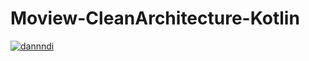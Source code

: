 # Moview-CleanArchitecture-Kotlin

[![dannndi](https://circleci.com/gh/dannndi/Moview-CleanArchitecture-Kotlin.svg?style=svg)](https://circleci.com/gh/dannndi/Moview-CleanArchitecture-Kotlin)
